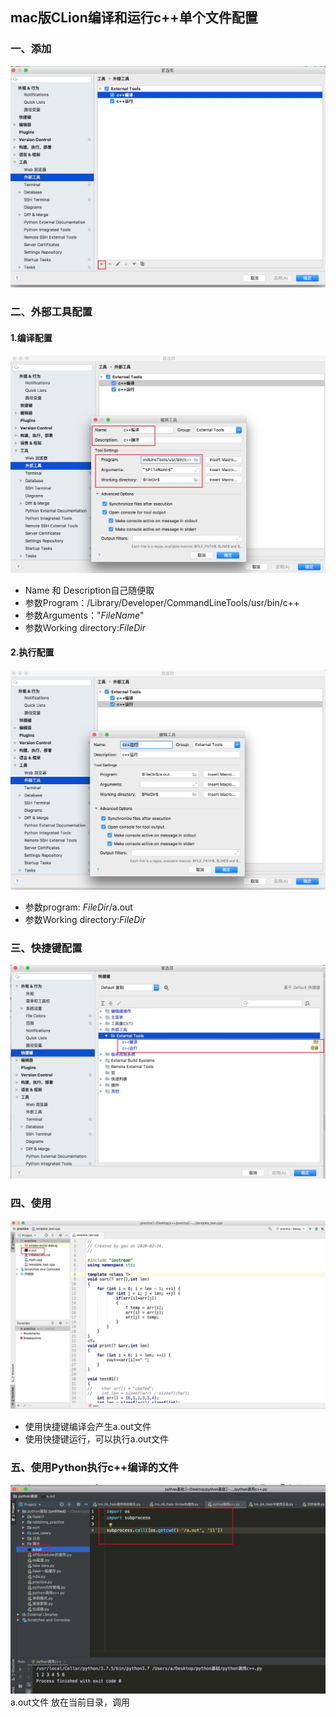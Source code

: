 ## mac版CLion编译和运行c++单个文件配置



### 一、添加

![在这里插入图片描述](Clang_Mac.assets/5752050b9e51aefcae362e28e1964e3d.png)

### 二、外部工具配置

#### 1.编译配置

![在这里插入图片描述](Clang_Mac.assets/278ed1c358503be9d573aaaeb6b8a9b7.png)

- Name 和 Description自己随便取
- 参数Program：/Library/Developer/CommandLineTools/usr/bin/c++
- 参数Arguments："$FileName$"
- 参数Working directory:$FileDir$

#### 2.执行配置

![在这里插入图片描述](Clang_Mac.assets/2796f23a651e199b1cbd37816ed951ef.png)

- 参数program: $FileDir$/a.out
- 参数Working directory:$FileDir$

### 三、快捷键配置

![在这里插入图片描述](Clang_Mac.assets/4c3eb4f74760ce7749dacbca3bf56d69.png)

### 四、使用

![在这里插入图片描述](Clang_Mac.assets/e2984b170f683e869932f3cc2235a1f5.png)

- 使用快捷键编译会产生a.out文件
- 使用快捷键运行，可以执行a.out文件

### 五、使用Python执行c++编译的文件

![在这里插入图片描述](Clang_Mac.assets/f5309464b5db493c8e606272738d67ad.png)
a.out文件 放在当前目录，调用






